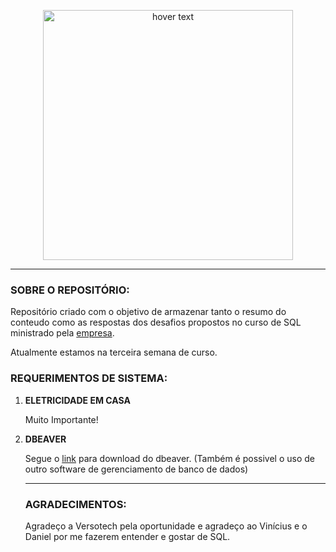 <p align="center">
  <img src="https://www.versotech.com.br/wp-content/themes/bones/library/images/logotipo.svg" width="400" title="hover text">
</p>
<hr/>
<h3> <strong>SOBRE O REPOSITÓRIO:</strong> </h3>

<p> Repositório criado com o objetivo de armazenar tanto o resumo do conteudo como as respostas dos desafios propostos no curso de SQL ministrado pela <a href="https://www.versotech.com.br target="_blank">empresa</a>.</p>
<p>Atualmente estamos na terceira semana de curso.</p>

<h3> <strong>REQUERIMENTOS DE SISTEMA:</strong> </h3>
<ol>
<li><strong>ELETRICIDADE EM CASA</strong></li>
  <p>Muito Importante!<p/> 
<li><strong>DBEAVER</strong></li>
<p> Segue o <a href="https://dbeaver.io/download/ target="_blank">link</a> para download do dbeaver. (Também é possivel o uso de outro software de gerenciamento de banco de dados)</p>


<hr/>
<h3> <strong>AGRADECIMENTOS:</strong> </h3>
<p>Agradeço a Versotech pela oportunidade e agradeço ao Vinícius e o Daniel por me fazerem entender e gostar de SQL.<p/> 
